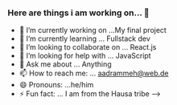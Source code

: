 ### Here are things i am working on... 👋
- 🔭 I’m currently working on ...My final project
- 🌱 I’m currently learning ... Fullstack dev
- 👯 I’m looking to collaborate on ... React.js
- 🤔 I’m looking for help with ... JavaScript
- 💬 Ask me about ... Anything
- 📫 How to reach me: ... aadrammeh@web.de
- 😄 Pronouns: ...he/him
- ⚡ Fun fact: ... I am from the Hausa tribe
-->
